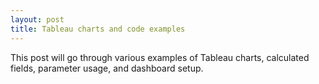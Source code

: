 ```yaml
---
layout: post
title: Tableau charts and code examples
---
```

<!--<img src="/images/fulls/01.jpg" class="fit image">-->
This post will go through various examples of Tableau charts, calculated fields, parameter usage, and dashboard setup.